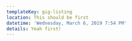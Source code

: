 ```yaml
---
templateKey: gig-listing
location: This should be first
datetime: 'Wednesday, March 6, 2019 7:54 PM'
details: Yeah first!
---
```


